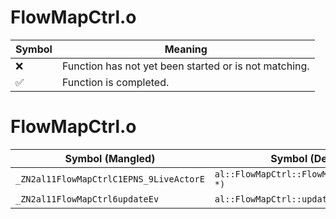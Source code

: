 # FlowMapCtrl.o
| Symbol | Meaning 
| ------------- | ------------- 
| :x: | Function has not yet been started or is not matching. 
| :white_check_mark: | Function is completed. 


# FlowMapCtrl.o
| Symbol (Mangled) | Symbol (Demangled) | Decompiled? |
| ------------- |  ------------- | ------------- |
| `_ZN2al11FlowMapCtrlC1EPNS_9LiveActorE` | `al::FlowMapCtrl::FlowMapCtrl(al::LiveActor *)` | :x: |
| `_ZN2al11FlowMapCtrl6updateEv` | `al::FlowMapCtrl::update(void)` | :x: |
